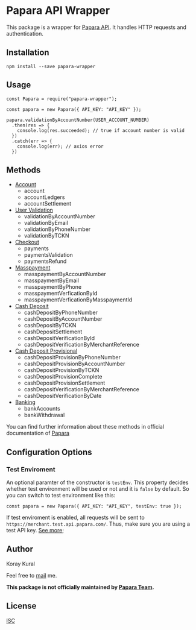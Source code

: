 # Papara API Wrapper

This package is a wrapper for [Papara API](https://merchant-api.papara.com/). It handles HTTP requests and authentication.

## Installation

`npm install --save papara-wrapper`

## Usage

```
const Papara = require("papara-wrapper");

const papara = new Papara({ API_KEY: "API_KEY" });

papara.validationByAccountNumber(USER_ACCOUNT_NUMBER)
  .then(res => {
    console.log(res.succeeded); // true if account number is valid
  })
  .catch(err => {
    console.log(err); // axios error
  })
```

## Methods

- [Account](https://merchant-api.papara.com/#Account)
  - account
  - accountLedgers
  - accountSettlement
- [User Validation](https://merchant-api.papara.com/#UserValidation)
  - validationByAccountNumber
  - validationByEmail
  - validationByPhoneNumber
  - validationByTCKN
- [Checkout](https://merchant-api.papara.com/#AcceptPayments)
  - payments
  - paymentsValidation
  - paymentsRefund
- [Masspayment](https://merchant-api.papara.com/#MassPayments)
  - masspaymentByAccountNumber
  - masspaymentByEmail
  - masspaymentByPhone
  - masspaymentVerficationById
  - masspaymentVerficationByMasspaymentId
- [Cash Deposit](https://merchant-api.papara.com/#PhysicalPoint)
  - cashDepositByPhoneNumber
  - cashDepositByAccountNumber
  - cashDepositByTCKN
  - cashDepositSettlement
  - cashDepositVerificationById
  - cashDepositVerificationByMerchantReference
- [Cash Deposit Provisional](https://merchant-api.papara.com/#PhysicalPointPostpaid)
  - cashDepositProvisionByPhoneNumber
  - cashDepositProvisionByAccountNumber
  - cashDepositProvisionByTCKN
  - cashDepositProvisionComplete
  - cashDepositProvisionSettlement
  - cashDepositVerificationByMerchantReference
  - cashDepositVerificationByDate
- [Banking](https://merchant-api.papara.com/#Banking)
  - bankAccounts
  - bankWithdrawal

You can find further information about these methods in official documentation of [Papara](https://merchant-api.papara.com/)

## Configuration Options

### Test Enviroment

An optional paramter of the constructor is `testEnv`. This property decides whether test environment will be used or not and it is `false` by default. So you can switch to test environment like this:

```
const papara = new Papara({ API_KEY: "API_KEY", testEnv: true });
```

If test enviroment is enabled, all requests will be sent to `https://merchant.test.api.papara.com/`. Thus, make sure you are using a test API key. [See more](https://merchant-api.papara.com/#LiveTestEnv);

## Author

Koray Kural

Feel free to [mail](mailto:kural17@itu.edu.tr) me.

**This package is not officially maintained by [Papara Team](https://www.papara.com/).**

## License

[ISC](https://opensource.org/licenses/ISC)
